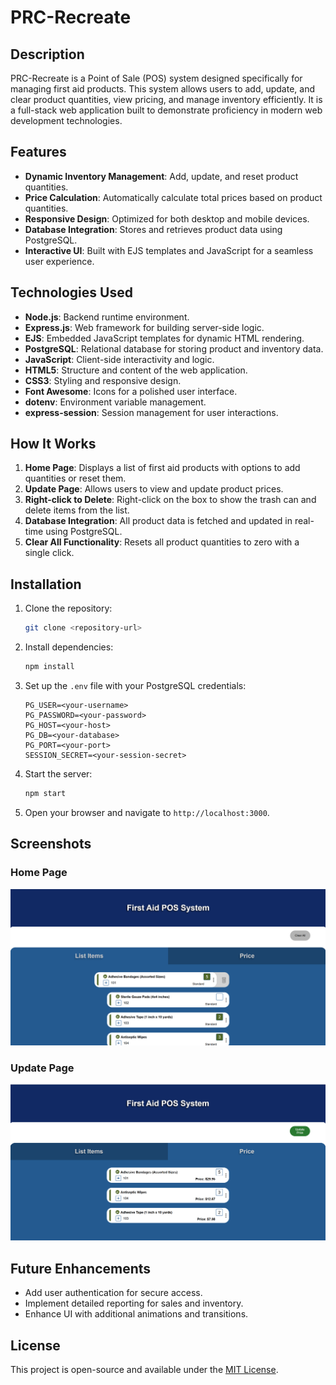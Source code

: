 # PRC-Recreate

## Description
PRC-Recreate is a Point of Sale (POS) system designed specifically for managing first aid products. This system allows users to add, update, and clear product quantities, view pricing, and manage inventory efficiently. It is a full-stack web application built to demonstrate proficiency in modern web development technologies.

## Features
- **Dynamic Inventory Management**: Add, update, and reset product quantities.
- **Price Calculation**: Automatically calculate total prices based on product quantities.
- **Responsive Design**: Optimized for both desktop and mobile devices.
- **Database Integration**: Stores and retrieves product data using PostgreSQL.
- **Interactive UI**: Built with EJS templates and JavaScript for a seamless user experience.

## Technologies Used
- **Node.js**: Backend runtime environment.
- **Express.js**: Web framework for building server-side logic.
- **EJS**: Embedded JavaScript templates for dynamic HTML rendering.
- **PostgreSQL**: Relational database for storing product and inventory data.
- **JavaScript**: Client-side interactivity and logic.
- **HTML5**: Structure and content of the web application.
- **CSS3**: Styling and responsive design.
- **Font Awesome**: Icons for a polished user interface.
- **dotenv**: Environment variable management.
- **express-session**: Session management for user interactions.

## How It Works
1. **Home Page**: Displays a list of first aid products with options to add quantities or reset them.
2. **Update Page**: Allows users to view and update product prices.
3. **Right-click to Delete**: Right-click on the box to show the trash can and delete items from the list.
4. **Database Integration**: All product data is fetched and updated in real-time using PostgreSQL.
5. **Clear All Functionality**: Resets all product quantities to zero with a single click.

## Installation
1. Clone the repository:
   ```bash
   git clone <repository-url>
   ```
2. Install dependencies:
   ```bash
   npm install
   ```
3. Set up the `.env` file with your PostgreSQL credentials:
   ```
   PG_USER=<your-username>
   PG_PASSWORD=<your-password>
   PG_HOST=<your-host>
   PG_DB=<your-database>
   PG_PORT=<your-port>
   SESSION_SECRET=<your-session-secret>
   ```
4. Start the server:
   ```bash
   npm start
   ```
5. Open your browser and navigate to `http://localhost:3000`.

## Screenshots
### Home Page
![Home Page](./content/POS%20screenshot%201.png)

### Update Page
![Update Page](./content/POS%20screenshot%202.png)

## Future Enhancements
- Add user authentication for secure access.
- Implement detailed reporting for sales and inventory.
- Enhance UI with additional animations and transitions.

## License
This project is open-source and available under the [MIT License](LICENSE).
